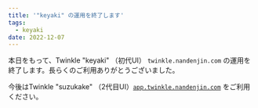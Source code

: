 ```yaml
---
title: '"keyaki" の運用を終了します'
tags:
  - keyaki
date: 2022-12-07
---
```


本日をもって、Twinkle "keyaki" （初代UI） `twinkle.nandenjin.com` の運用を終了します。長らくのご利用ありがとうございました。

今後はTwinkle "suzukake" （2代目UI）[`app.twinkle.nandenjin.com`](https://app.twinkle.nandenjin.com) をご利用ください。
